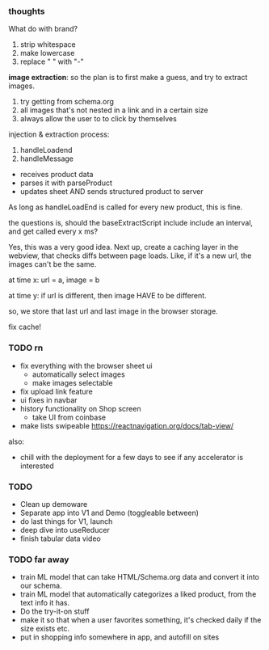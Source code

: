 ### thoughts

What do with brand?

1. strip whitespace
2. make lowercase
3. replace " " with "-"

**image extraction**:
so the plan is to first make a guess, and try to extract images.

1. try getting from schema.org
2. all images that's not nested in a link and in a certain size
3. always allow the user to to click by themselves

injection & extraction process:

1. handleLoadend
2. handleMessage

- receives product data
- parses it with parseProduct
- updates sheet AND sends structured product to server

As long as handleLoadEnd is called for every new product, this is fine.

the questions is, should the baseExtractScript include include an interval, and get called every x ms?

Yes, this was a very good idea. Next up, create a caching layer in the webview, that checks diffs between page loads. Like, if it's a new url, the images can't be the same.

at time x:
url = a, image = b

at time y:
if url is different, then image HAVE to be different.

so, we store that last url and last image in the browser storage.

fix cache!

### TODO rn

- fix everything with the browser sheet ui
  - automatically select images
  - make images selectable
- fix upload link feature
- ui fixes in navbar
- history functionality on Shop screen
  - take UI from coinbase
- make lists swipeable
  https://reactnavigation.org/docs/tab-view/

also:

- chill with the deployment for a few days to see if any accelerator is interested

### TODO

- Clean up demoware
- Separate app into V1 and Demo (toggleable between)
- do last things for V1, launch
- deep dive into useReducer
- finish tabular data video

### TODO far away

- train ML model that can take HTML/Schema.org data and convert it into our schema.
- train ML model that automatically categorizes a liked product, from the text info it has.
- Do the try-it-on stuff
- make it so that when a user favorites something, it's checked daily if the size exists etc.
- put in shopping info somewhere in app, and autofill on sites
